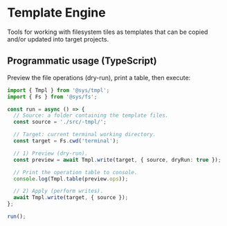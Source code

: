 # Template Engine
Tools for working with filesystem tiles as templates that can be copied and/or updated into target projects.

## Programmatic usage (TypeScript)
Preview the file operations (dry-run), print a table, then execute:

```ts
import { Tmpl } from '@sys/tmpl';
import { Fs } from '@sys/fs';

const run = async () => {
  // Source: a folder containing the template files.
  const source = './src/-tmpl/';

  // Target: current terminal working directory.
  const target = Fs.cwd('terminal');

  // 1) Preview (dry-run).
  const preview = await Tmpl.write(target, { source, dryRun: true });

  // Print the operation table to console.
  console.log(Tmpl.table(preview.ops));

  // 2) Apply (perform writes).
  await Tmpl.write(target, { source });
};

run();
```
